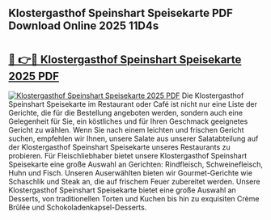 ## Klostergasthof Speinshart Speisekarte PDF Download Online 2025 11D4s

# <h2><a href="http://gca8ivl.nevu.top/?p=Klostergasthof+Speinshart+Speisekarte">🔗 👉🔴 Klostergasthof Speinshart Speisekarte 2025 PDF</a></h2>

[![Klostergasthof Speinshart Speisekarte 2025 PDF](https://i.imgur.com/dBaPXMq.png)](http://gca8ivl.nevu.top/?p=Klostergasthof+Speinshart+Speisekarte)
Die Klostergasthof Speinshart Speisekarte im Restaurant oder Café ist nicht nur eine Liste der Gerichte, die für die Bestellung angeboten werden, sondern auch eine Gelegenheit für Sie, ein köstliches und für Ihren Geschmack geeignetes Gericht zu wählen. Wenn Sie nach einem leichten und frischen Gericht suchen, empfehlen wir Ihnen, unsere Salate aus unserer Salatabteilung auf der Klostergasthof Speinshart Speisekarte unseres Restaurants zu probieren. Für Fleischliebhaber bietet unsere Klostergasthof Speinshart Speisekarte eine große Auswahl an Gerichten: Rindfleisch, Schweinefleisch, Huhn und Fisch. Unseren Auserwählten bieten wir Gourmet-Gerichte wie Schaschlik und Steak an, die auf frischem Feuer zubereitet werden. Unsere Klostergasthof Speinshart Speisekarte bietet eine große Auswahl an Desserts, von traditionellen Torten und Kuchen bis hin zu exquisiten Crème Brûlée und Schokoladenkapsel-Desserts.
